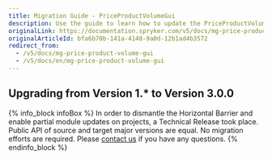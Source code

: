 ```yaml
---
title: Migration Guide - PriceProductVolumeGui
description: Use the guide to learn how to update the PriceProductVolumeGui module to a newer version.
originalLink: https://documentation.spryker.com/v5/docs/mg-price-product-volume-gui
originalArticleId: bfa6b70b-141a-4148-9a0d-12b1ad4b3572
redirect_from:
  - /v5/docs/mg-price-product-volume-gui
  - /v5/docs/en/mg-price-product-volume-gui
---
```


## Upgrading from Version 1.* to Version 3.0.0
{% info_block infoBox %}
In order to dismantle the Horizontal Barrier and enable partial module updates on projects, a Technical Release took place. Public API of source and target major versions are equal. No migration efforts are required. Please [contact us](https://spryker.com/en/support/) if you have any questions.
{% endinfo_block %}
